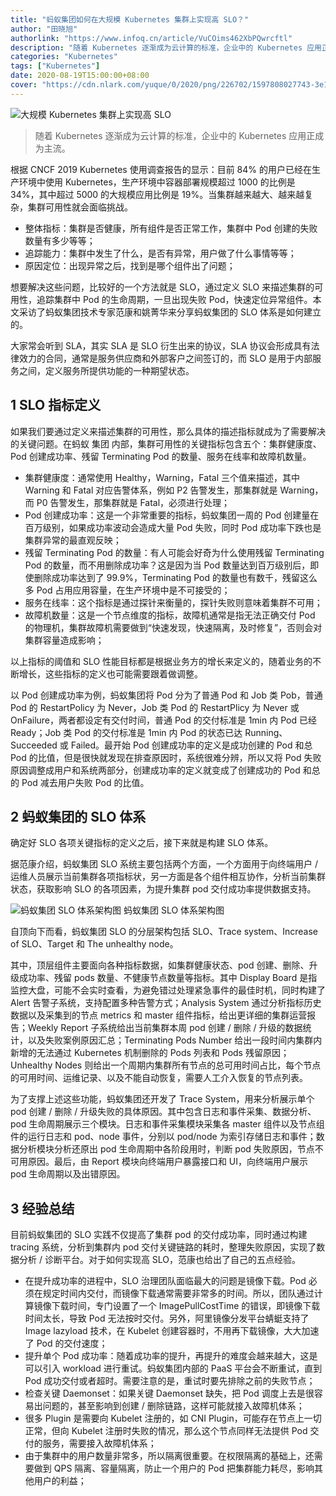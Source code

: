 ```yaml
---
title: "蚂蚁集团如何在大规模 Kubernetes 集群上实现高 SLO？"
author: "田晓旭"
authorlink: "https://www.infoq.cn/article/VuCOims462XbPQwrcftl"
description: "随着 Kubernetes 逐渐成为云计算的标准，企业中的 Kubernetes 应用正成为主流。本文分享蚂蚁集团的 SLO 体系是如何建立的。"
categories: "Kubernetes"
tags: ["Kubernetes"]
date: 2020-08-19T15:00:00+08:00
cover: "https://cdn.nlark.com/yuque/0/2020/png/226702/1597808027743-3e1fed17-c1bc-4c7b-bd6d-4f476ebcc4ff.png"
---
```


![大规模 Kubernetes 集群上实现高 SLO](https://cdn.nlark.com/yuque/0/2020/png/226702/1597400653769-445767e5-10a5-418c-a8c0-f46580a94860.png)

> 随着 Kubernetes 逐渐成为云计算的标准，企业中的 Kubernetes 应用正成为主流。

根据 CNCF 2019 Kubernetes 使用调查报告的显示：目前 84% 的用户已经在生产环境中使用 Kubernetes，生产环境中容器部署规模超过 1000 的比例是 34%，其中超过 5000 的大规模应用比例是 19%。当集群越来越大、越来越复杂，集群可用性就会面临挑战。

- 整体指标：集群是否健康，所有组件是否正常工作，集群中 Pod 创建的失败数量有多少等等；
- 追踪能力：集群中发生了什么，是否有异常，用户做了什么事情等等；
- 原因定位：出现异常之后，找到是哪个组件出了问题；

想要解决这些问题，比较好的一个方法就是 SLO，通过定义 SLO 来描述集群的可用性，追踪集群中 Pod 的生命周期，一旦出现失败 Pod，快速定位异常组件。本文采访了蚂蚁集团技术专家范康和姚菁华来分享蚂蚁集团的 SLO 体系是如何建立的。

大家常会听到 SLA，其实 SLA 是 SLO 衍生出来的协议，SLA 协议会形成具有法律效力的合同，通常是服务供应商和外部客户之间签订的，而 SLO 是用于内部服务之间，定义服务所提供功能的一种期望状态。

## 1 SLO 指标定义

如果我们要通过定义来描述集群的可用性，那么具体的描述指标就成为了需要解决的关键问题。在蚂蚁 集团 内部，集群可用性的关键指标包含五个：集群健康度、Pod 创建成功率、残留 Terminating Pod 的数量、服务在线率和故障机数量。

- 集群健康度：通常使用 Healthy，Warning，Fatal 三个值来描述，其中 Warning 和 Fatal 对应告警体系，例如 P2 告警发生，那集群就是 Warning，而 P0 告警发生，那集群就是 Fatal，必须进行处理；
- Pod 创建成功率：这是一个非常重要的指标，蚂蚁集团一周的 Pod 创建量在百万级别，如果成功率波动会造成大量 Pod 失败，同时 Pod 成功率下跌也是集群异常的最直观反映；
- 残留 Terminating Pod 的数量：有人可能会好奇为什么使用残留 Terminating Pod 的数量，而不用删除成功率？这是因为当 Pod 数量达到百万级别后，即使删除成功率达到了 99.9%，Terminating Pod 的数量也有数千，残留这么多 Pod 占用应用容量，在生产环境中是不可接受的；
- 服务在线率：这个指标是通过探针来衡量的，探针失败则意味着集群不可用；
- 故障机数量：这是一个节点维度的指标，故障机通常是指无法正确交付 Pod 的物理机，集群故障机需要做到“快速发现，快速隔离，及时修复”，否则会对集群容量造成影响；

以上指标的阈值和 SLO 性能目标都是根据业务方的增长来定义的，随着业务的不断增长，这些指标的定义也可能需要跟着做调整。

以 Pod 创建成功率为例，蚂蚁集团将 Pod 分为了普通 Pod 和 Job 类 Pob，普通 Pod 的 RestartPolicy 为 Never，Job 类 Pod 的 RestartPlicy 为 Never 或 OnFailure，两者都设定有交付时间，普通 Pod 的交付标准是 1min 内 Pod 已经 Ready；Job 类 Pod 的交付标准是 1min 内 Pod 的状态已达 Running、Succeeded 或 Failed。最开始 Pod 创建成功率的定义是成功创建的 Pod 和总 Pod 的比值，但是很快就发现在排查原因时，系统很难分辨，所以又将 Pod 失败原因调整成用户和系统两部分，创建成功率的定义就变成了创建成功的 Pod 和总的 Pod 减去用户失败 Pod 的比值。

## 2 蚂蚁集团的 SLO 体系

确定好 SLO 各项关键指标的定义之后，接下来就是构建 SLO 体系。

据范康介绍，蚂蚁集团 SLO 系统主要包括两个方面，一个方面用于向终端用户 / 运维人员展示当前集群各项指标状，另一方面是各个组件相互协作，分析当前集群状态，获取影响 SLO 的各项因素，为提升集群 pod 交付成功率提供数据支持。

![蚂蚁集团 SLO 体系架构图](https://cdn.nlark.com/yuque/0/2020/png/226702/1597400773854-54830375-c738-4ce6-a210-a17a626e92eb.png)
蚂蚁集团 SLO 体系架构图

自顶向下而看，蚂蚁集团 SLO 的分层架构包括 SLO、Trace system、Increase of SLO、Target 和 The unhealthy node。

其中，顶层组件主要面向各种指标数据，如集群健康状态、pod 创建、删除、升级成功率、残留 pods 数量、不健康节点数量等指标。其中 Display Board 是指监控大盘，可能不会实时查看，为避免错过处理紧急事件的最佳时机，同时构建了 Alert 告警子系统，支持配置多种告警方式；Analysis System 通过分析指标历史数据以及采集到的节点 metrics 和 master 组件指标，给出更详细的集群运营报告；Weekly Report 子系统给出当前集群本周 pod 创建 / 删除 / 升级的数据统计，以及失败案例原因汇总；Terminating Pods Number 给出一段时间内集群内新增的无法通过 Kubernetes 机制删除的 Pods 列表和 Pods 残留原因；Unhealthy Nodes 则给出一个周期内集群所有节点的总可用时间占比，每个节点的可用时间、运维记录、以及不能自动恢复，需要人工介入恢复的节点列表。

为了支撑上述这些功能，蚂蚁集团还开发了 Trace System，用来分析展示单个 pod 创建 / 删除 / 升级失败的具体原因。其中包含日志和事件采集、数据分析、pod 生命周期展示三个模块。日志和事件采集模块采集各 master 组件以及节点组件的运行日志和 pod、node 事件，分别以 pod/node 为索引存储日志和事件；数据分析模块分析还原出 pod 生命周期中各阶段用时，判断 pod 失败原因，节点不可用原因。最后，由 Report 模块向终端用户暴露接口和 UI，向终端用户展示 pod 生命周期以及出错原因。

## 3 经验总结

目前蚂蚁集团的 SLO 实践不仅提高了集群 pod 的交付成功率，同时通过构建 tracing 系统，分析到集群内 pod 交付关键链路的耗时，整理失败原因，实现了数据分析 / 诊断平台。对于如何实现高 SLO，范康也给出了自己的五点经验。

- 在提升成功率的进程中，SLO 治理团队面临最大的问题是镜像下载。Pod 必须在规定时间内交付，而镜像下载通常需要非常多的时间。所以，团队通过计算镜像下载时间，专门设置了一个 ImagePullCostTime 的错误，即镜像下载时间太长，导致 Pod 无法按时交付。另外，阿里镜像分发平台蜻蜓支持了 Image lazyload 技术，在 Kubelet 创建容器时，不用再下载镜像，大大加速了 Pod 的交付速度；
- 提升单个 Pod 成功率：随着成功率的提升，再提升的难度会越来越大，这是可以引入 workload 进行重试。蚂蚁集团内部的 PaaS 平台会不断重试，直到 Pod 成功交付或者超时。需要注意的是，重试时要先排除之前的失败节点；
- 检查关键 Daemonset：如果关键 Daemonset 缺失，把 Pod 调度上去是很容易出问题的，甚至影响到创建 / 删除链路，这样可能就接入故障机体系；
- 很多 Plugin 是需要向 Kubelet 注册的，如 CNI Plugin，可能存在节点上一切正常，但向 Kubelet 注册时失败的情况，那么这个节点同样无法提供 Pod 交付的服务，需要接入故障机体系；
- 由于集群中的用户数量非常多，所以隔离很重要。在权限隔离的基础上，还需要做到 QPS 隔离、容量隔离，防止一个用户的 Pod 把集群能力耗尽，影响其他用户的利益；
